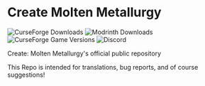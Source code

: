 # Create Molten Metallurgy

![CurseForge Downloads](https://img.shields.io/curseforge/dt/1075110?logo=curseforge&label=Curseforge&color=%23F16436&link=https%3A%2F%2Fwww.curseforge.com%2Fminecraft%2Fmc-mods%2Fcreate-molten-metallurgy)
![Modrinth Downloads](https://img.shields.io/modrinth/dt/16yGFyDF?logo=modrinth&label=Modrinth&color=%2300AF5C&link=https%3A%2F%2Fmodrinth.com%2Fmod%2Fcreate-molten-metallurgy)
![CurseForge Game Versions](https://img.shields.io/curseforge/game-versions/1075110?label=Version&link=https%3A%2F%2Fwww.curseforge.com%2Fminecraft%2Fmc-mods%2Fcreate-molten-metallurgy%2Ffiles)
![Discord](https://img.shields.io/discord/987817685293355028?logo=discord&label=Discord&color=%235865F2&link=https%3A%2F%2Fdiscord.com%2Finvite%2Fcracker-s-modded-community-987817685293355028)

Create: Molten Metallurgy's official public repository

This Repo is intended for translations, bug reports, and of course suggestions!
